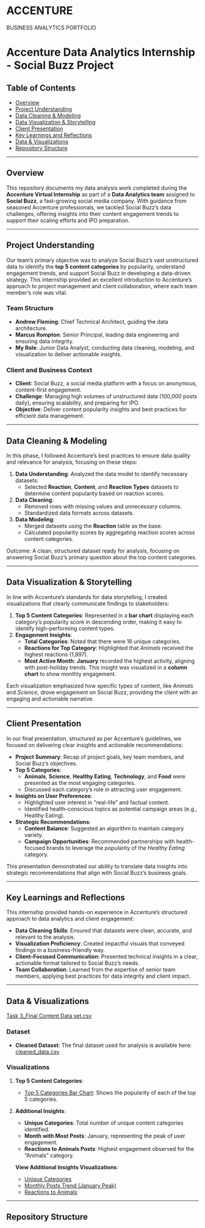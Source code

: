 # ACCENTURE
BUSINESS ANALYTICS PORTFOLIO
# **Accenture Data Analytics Internship - Social Buzz Project**

## **Table of Contents**
- [Overview](#overview)
- [Project Understanding](#project-understanding)
- [Data Cleaning & Modeling](#data-cleaning--modeling)
- [Data Visualization & Storytelling](#data-visualization--storytelling)
- [Client Presentation](#client-presentation)
- [Key Learnings and Reflections](#key-learnings-and-reflections)
- [Data & Visualizations](#data--visualizations)
- [Repository Structure](#repository-structure)

---

## Overview

This repository documents my data analysis work completed during the **Accenture Virtual Internship** as part of a **Data Analytics team** assigned to **Social Buzz**, a fast-growing social media company. With guidance from seasoned Accenture professionals, we tackled Social Buzz’s data challenges, offering insights into their content engagement trends to support their scaling efforts and IPO preparation.

---

## Project Understanding

Our team’s primary objective was to analyze Social Buzz’s vast unstructured data to identify the **top 5 content categories** by popularity, understand engagement trends, and support Social Buzz in developing a data-driven strategy. This internship provided an excellent introduction to Accenture’s approach to project management and client collaboration, where each team member’s role was vital.

### Team Structure
- **Andrew Fleming**: Chief Technical Architect, guiding the data architecture.
- **Marcus Rompton**: Senior Principal, leading data engineering and ensuring data integrity.
- **My Role**: Junior Data Analyst, conducting data cleaning, modeling, and visualization to deliver actionable insights.

### Client and Business Context
- **Client**: Social Buzz, a social media platform with a focus on anonymous, content-first engagement.
- **Challenge**: Managing high volumes of unstructured data (100,000 posts daily), ensuring scalability, and preparing for IPO.
- **Objective**: Deliver content popularity insights and best practices for efficient data management.

---

## Data Cleaning & Modeling

In this phase, I followed Accenture’s best practices to ensure data quality and relevance for analysis, focusing on these steps:

1. **Data Understanding**: Analyzed the data model to identify necessary datasets:
   - Selected **Reaction**, **Content**, and **Reaction Types** datasets to determine content popularity based on reaction scores.
2. **Data Cleaning**:
   - Removed rows with missing values and unnecessary columns.
   - Standardized data formats across datasets.
3. **Data Modeling**:
   - Merged datasets using the **Reaction** table as the base.
   - Calculated popularity scores by aggregating reaction scores across content categories.

Outcome: A clean, structured dataset ready for analysis, focusing on answering Social Buzz’s primary question about the top content categories.

---

## Data Visualization & Storytelling

In line with Accenture’s standards for data storytelling, I created visualizations that clearly communicate findings to stakeholders:

1. **Top 5 Content Categories**: Represented in a **bar chart** displaying each category’s popularity score in descending order, making it easy to identify high-performing content types.
2. **Engagement Insights**:
   - **Total Categories**: Noted that there were 16 unique categories.
   - **Reactions for Top Category**: Highlighted that *Animals* received the highest reactions (1,897).
   - **Most Active Month**: **January** recorded the highest activity, aligning with post-holiday trends. This insight was visualized in a **column chart** to show monthly engagement.
   
Each visualization emphasized how specific types of content, like *Animals* and *Science*, drove engagement on Social Buzz, providing the client with an engaging and actionable narrative.

---

## Client Presentation

In our final presentation, structured as per Accenture’s guidelines, we focused on delivering clear insights and actionable recommendations:

- **Project Summary**: Recap of project goals, key team members, and Social Buzz’s objectives.
- **Top 5 Categories**:
   - **Animals**, **Science**, **Healthy Eating**, **Technology**, and **Food** were presented as the most engaging categories.
   - Discussed each category’s role in attracting user engagement.
- **Insights on User Preferences**:
   - Highlighted user interest in “real-life” and factual content.
   - Identified health-conscious topics as potential campaign areas (e.g., Healthy Eating).
- **Strategic Recommendations**:
   - **Content Balance**: Suggested an algorithm to maintain category variety.
   - **Campaign Opportunities**: Recommended partnerships with health-focused brands to leverage the popularity of the *Healthy Eating* category.

This presentation demonstrated our ability to translate data insights into strategic recommendations that align with Social Buzz’s business goals.

---

## Key Learnings and Reflections

This internship provided hands-on experience in Accenture’s structured approach to data analytics and client engagement:
- **Data Cleaning Skills**: Ensured that datasets were clean, accurate, and relevant to the analysis.
- **Visualization Proficiency**: Created impactful visuals that conveyed findings in a business-friendly way.
- **Client-Focused Communication**: Presented technical insights in a clear, actionable format tailored to Social Buzz’s needs.
- **Team Collaboration**: Learned from the expertise of senior team members, applying best practices for data integrity and client impact.

---

## Data & Visualizations

[Task 3_Final Content Data set.csv](https://github.com/user-attachments/files/17658972/Task.3_Final.Content.Data.set.csv)
### Dataset
- **Cleaned Dataset**: The final dataset used for analysis is available here: [cleaned_data.csv](Data/cleaned_data.csv)

### Visualizations
1. **Top 5 Content Categories**:
   - [Top 5 Categories Bar Chart](![image](https://github.com/user-attachments/assets/a0f0d07c-6a84-48e0-9fd8-a0c591aca024)
): Shows the popularity of each of the top 5 categories.
   
2. **Additional Insights**:
   - **Unique Categories**: Total number of unique content categories identified.
   - **Month with Most Posts**: January, representing the peak of user engagement.
   - **Reactions to Animals Posts**: Highest engagement observed for the “Animals” category.

   **View Additional Insights Visualizations**:
   - [Unique Categories](![image](https://github.com/user-attachments/assets/69122a09-c29b-421c-b43d-0243ae18ee29)
)
   - [Monthly Posts Trend (January Peak)](![image](https://github.com/user-attachments/assets/eae79bd4-f892-489d-b127-5b480c48a100)
)
   - [Reactions to Animals](![image](https://github.com/user-attachments/assets/28530e4d-11be-4646-a80f-80118f661fa0)
)

---
## **Repository Structure**
